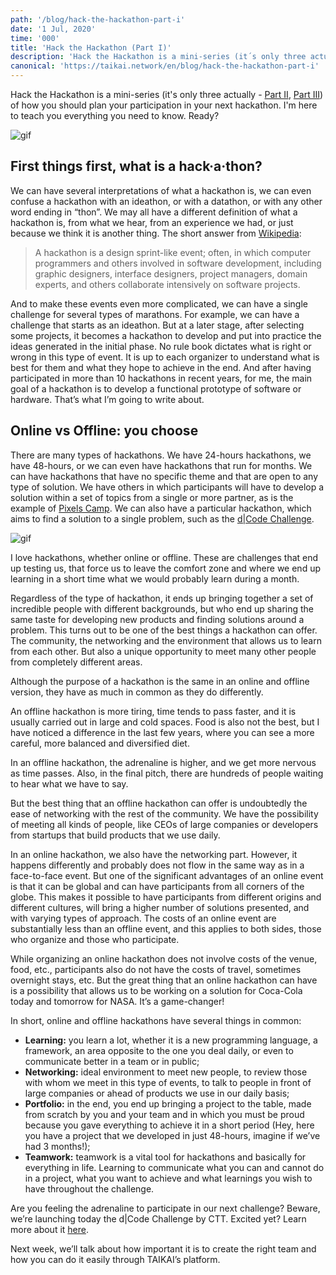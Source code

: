 ```yaml
---
path: '/blog/hack-the-hackathon-part-i'
date: '1 Jul, 2020'
time: '000'
title: 'Hack the Hackathon (Part I)'
description: 'Hack the Hackathon is a mini-series (it´s only three actually) of how you should plan your participation in your next hackathon. I´m here (you already met me from other publications) to teach you everything you need to know. Ready?'
canonical: 'https://taikai.network/en/blog/hack-the-hackathon-part-i'
---
```


Hack the Hackathon is a mini-series (it's only three actually - [Part II](/blog/hack-the-hackathon-part-ii), [Part III](/blog/hack-the-hackathon-part-iii)) of how you should plan your participation in your next hackathon. I'm here to teach you everything you need to know. Ready?

![gif](https://miro.medium.com/max/960/1*SI33-pg_km52FuZQ_6Ei1w.gif)

## First things first, what is a hack·a·thon?

We can have several interpretations of what a hackathon is, we can even confuse a hackathon with an ideathon, or with a datathon, or with any other word ending in “thon”. We may all have a different definition of what a hackathon is, from what we hear, from an experience we had, or just because we think it is another thing. The short answer from [Wikipedia](https://en.wikipedia.org/wiki/Hackathon):

> A hackathon is a design sprint-like event; often, in which computer programmers and others involved in software development, including graphic designers, interface designers, project managers, domain experts, and others collaborate intensively on software projects.

And to make these events even more complicated, we can have a single challenge for several types of marathons. For example, we can have a challenge that starts as an ideathon. But at a later stage, after selecting some projects, it becomes a hackathon to develop and put into practice the ideas generated in the initial phase. No rule book dictates what is right or wrong in this type of event. It is up to each organizer to understand what is best for them and what they hope to achieve in the end.
And after having participated in more than 10 hackathons in recent years, for me, the main goal of a hackathon is to develop a functional prototype of software or hardware. That’s what I’m going to write about.

## Online vs Offline: you choose

There are many types of hackathons. We have 24-hours hackathons, we have 48-hours, or we can even have hackathons that run for months. We can have hackathons that have no specific theme and that are open to any type of solution. We have others in which participants will have to develop a solution within a set of topics from a single or more partner, as is the example of [Pixels Camp](https://taikai.network/pixelscamp). We can also have a particular hackathon, which aims to find a solution to a single problem, such as the [d|Code Challenge](https://taikai.network/ctt/challenges/dcode-challenge).

![gif](https://miro.medium.com/max/640/1*un9Vj9nqz2bzOgNItgHh5w.gif)

I love hackathons, whether online or offline. These are challenges that end up testing us, that force us to leave the comfort zone and where we end up learning in a short time what we would probably learn during a month.

Regardless of the type of hackathon, it ends up bringing together a set of incredible people with different backgrounds, but who end up sharing the same taste for developing new products and finding solutions around a problem. This turns out to be one of the best things a hackathon can offer. The community, the networking and the environment that allows us to learn from each other. But also a unique opportunity to meet many other people from completely different areas.

Although the purpose of a hackathon is the same in an online and offline version, they have as much in common as they do differently.

An offline hackathon is more tiring, time tends to pass faster, and it is usually carried out in large and cold spaces. Food is also not the best, but I have noticed a difference in the last few years, where you can see a more careful, more balanced and diversified diet.

In an offline hackathon, the adrenaline is higher, and we get more nervous as time passes. Also, in the final pitch, there are hundreds of people waiting to hear what we have to say.

But the best thing that an offline hackathon can offer is undoubtedly the ease of networking with the rest of the community. We have the possibility of meeting all kinds of people, like CEOs of large companies or developers from startups that build products that we use daily.

In an online hackathon, we also have the networking part. However, it happens differently and probably does not flow in the same way as in a face-to-face event. But one of the significant advantages of an online event is that it can be global and can have participants from all corners of the globe. This makes it possible to have participants from different origins and different cultures, will bring a higher number of solutions presented, and with varying types of approach. The costs of an online event are substantially less than an offline event, and this applies to both sides, those who organize and those who participate.


While organizing an online hackathon does not involve costs of the venue, food, etc., participants also do not have the costs of travel, sometimes overnight stays, etc. But the great thing that an online hackathon can have is a possibility that allows us to be working on a solution for Coca-Cola today and tomorrow for NASA. It’s a game-changer!

In short, online and offline hackathons have several things in common:

- **Learning:** you learn a lot, whether it is a new programming language, a framework, an area opposite to the one you deal daily, or even to communicate better in a team or in public;
- **Networking:** ideal environment to meet new people, to review those with whom we meet in this type of events, to talk to people in front of large companies or ahead of products we use in our daily basis;
- **Portfolio:** in the end, you end up bringing a project to the table, made from scratch by you and your team and in which you must be proud because you gave everything to achieve it in a short period (Hey, here you have a project that we developed in just 48-hours, imagine if we’ve had 3 months!);
- **Teamwork:** teamwork is a vital tool for hackathons and basically for everything in life. Learning to communicate what you can and cannot do in a project, what you want to achieve and what learnings you wish to have throughout the challenge.

Are you feeling the adrenaline to participate in our next challenge? Beware, we’re launching today the d|Code Challenge by CTT. Excited yet? Learn more about it [here](https://taikai.network/ctt/challenges/dcode-challenge).

Next week, we’ll talk about how important it is to create the right team and how you can do it easily through TAIKAI’s platform.